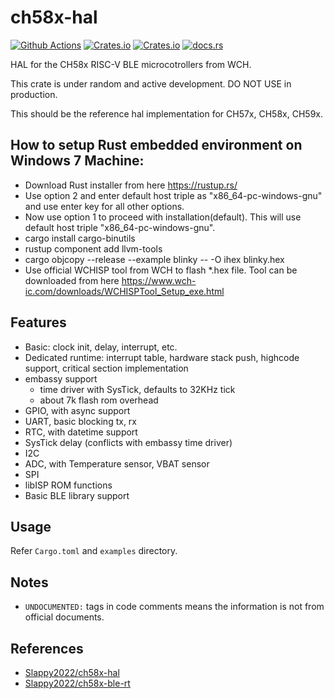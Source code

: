 # ch58x-hal

[![Github Actions][github-workflow]][homepage]
[![Crates.io][badge-license]][crates]
[![Crates.io][badge-version]][crates]
[![docs.rs][badge-docsrs]][docsrs]

[github-workflow]: https://img.shields.io/github/actions/workflow/status/ch32-rs/ch58x-hal/rust.yml?style=for-the-badge
[badge-license]: https://img.shields.io/crates/l/ch58x-hal?style=for-the-badge
[badge-version]: https://img.shields.io/crates/v/ch58x-hal?style=for-the-badge
[badge-docsrs]: https://img.shields.io/docsrs/ch58x-hal?style=for-the-badge
[crates]: https://crates.io/crates/ch58x-hal
[docsrs]: https://docs.rs/ch58x-hal
[homepage]: https://github.com/ch32-rs/ch58x-hal

HAL for the CH58x RISC-V BLE microcotrollers from WCH.

This crate is under random and active development. DO NOT USE in production.

This should be the reference hal implementation for CH57x, CH58x, CH59x.
## How to setup Rust embedded environment on Windows 7 Machine:
 - Download Rust installer from here https://rustup.rs/
 - Use option 2 and enter default host triple as "x86_64-pc-windows-gnu" and use enter key for all other options.
 - Now use option 1 to proceed with installation(default). This will use default host triple "x86_64-pc-windows-gnu".
 - cargo install cargo-binutils
 - rustup component add llvm-tools
 - cargo objcopy --release --example blinky -- -O ihex blinky.hex
 - Use official WCHISP tool from WCH to flash *.hex file. Tool can be downloaded from here https://www.wch-ic.com/downloads/WCHISPTool_Setup_exe.html
## Features

- Basic: clock init, delay, interrupt, etc.
- Dedicated runtime: interrupt table, hardware stack push, highcode support, critical section implementation
- embassy support
  - time driver with SysTick, defaults to 32KHz tick
  - about 7k flash rom overhead
- GPIO, with async support
- UART, basic blocking tx, rx
- RTC, with datetime support
- SysTick delay (conflicts with embassy time driver)
- I2C
- ADC, with Temperature sensor, VBAT sensor
- SPI
- libISP ROM functions
- Basic BLE library support

## Usage

Refer `Cargo.toml` and `examples` directory.

## Notes

- `UNDOCUMENTED:` tags in code comments means the information is not from official documents.

## References

- [Slappy2022/ch58x-hal](https://github.com/Slappy2022/ch58x-hal)
- [Slappy2022/ch58x-ble-rt](https://github.com/Slappy2022/ch58x-ble-rt)
